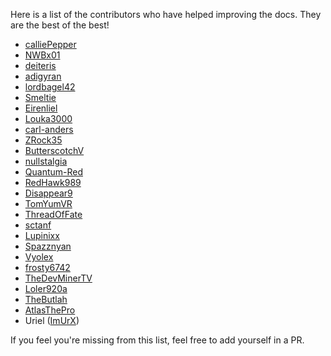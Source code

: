 Here is a list of the contributors who have helped improving the docs.
They are the best of the best!

* [calliePepper](https://github.com/calliePepper)
* [NWBx01](https://github.com/NWBx01)
* [deiteris](https://github.com/deiteris)
* [adigyran](https://github.com/adigyran)
* [lordbagel42](https://github.com/lordbagel42)
* [Smeltie](https://github.com/Smeltie)
* [Eirenliel](https://github.com/Eirenliel)
* [Louka3000](https://github.com/Louka3000)
* [carl-anders](https://github.com/carl-anders)
* [ZRock35](https://github.com/ZRock35)
* [ButterscotchV](https://github.com/ButterscotchV)
* [nullstalgia](https://github.com/nullstalgia)
* [Quantum-Red](https://github.com/Quantum-Red)
* [RedHawk989](https://github.com/RedHawk989)
* [Disappear9](https://github.com/Disappear9)
* [TomYumVR](https://github.com/TomYumVR)
* [ThreadOfFate](https://github.com/ThreadOfFate)
* [sctanf](https://github.com/sctanf)
* [Lupinixx](https://github.com/Lupinixx)
* [Spazznyan](https://github.com/Spazznyan)
* [Vyolex](https://github.com/Vyolex)
* [frosty6742](https://github.com/frosty6742)
* [TheDevMinerTV](https://github.com/TheDevMinerTV)
* [Loler920a](https://github.com/Loler920a)
* [TheButlah](https://github.com/TheButlah)
* [AtlasThePro](https://github.com/AtlasTheProto)
* Uriel ([ImUrX](https://github.com/ImUrX))

If you feel you're missing from this list, feel free to add yourself in a PR.
